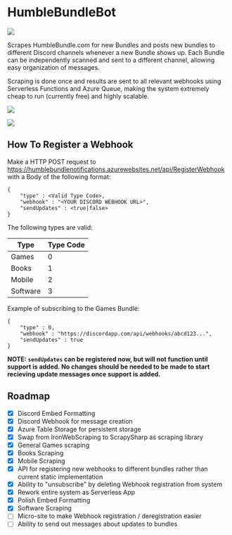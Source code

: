# HumbleBundleBot

![](http://shields.hust.cc/BUILT%20ON-Azure%20Functions-blue.svg)

Scrapes HumbleBundle.com for new Bundles and posts new bundles to different Discord channels whenever a new Bundle shows up.
Each Bundle can be independently scanned and sent to a different channel, allowing easy organization of messages.

Scraping is done once and results are sent to all relevant webhooks using Serverless Functions and Azure Queue, making the system extremely cheap to run (currently free) and highly scalable.

![](https://s1.postimg.org/1s276nvq0v/e7179cf5e9.jpg)

![](https://s1.postimg.org/5bo4wgxkxr/fc61e2eb5d.jpg)

## How To Register a Webhook

Make a HTTP POST request to https://humblebundlenotifications.azurewebsites.net/api/RegisterWebhook with a Body of the following format:

```
{
    "type" : <Valid Type Code>,
    "webhook" : "<YOUR DISCORD WEBHOOK URL>",
    "sendUpdates" : <true|false>
}
```

The following types are valid:

| Type        | Type Code |
| ----------- | --------- |
| Games       | 0         |
| Books       | 1         |
| Mobile      | 2         |
| Software    | 3         |

Example of subscribing to the Games Bundle:

```
{
    "type" : 0,
    "webhook" : "https://discordapp.com/api/webhooks/abcd123...",
    "sendUpdates" : true
}
```

**NOTE: `sendUpdates` can be registered now, but will not function until support is added. No changes should be needed to be made to start recieving update messages once support is added.**

## Roadmap
- [X] Discord Embed Formatting
- [X] Discord Webhook for message creation
- [X] Azure Table Storage for persistent storage
- [X] Swap from IronWebScraping to ScrapySharp as scraping library
- [X] General Games scraping
- [X] Books Scraping
- [X] Mobile Scraping
- [X] API for registering new webhooks to different bundles rather than current static implementation
- [X] Ability to "unsubscribe" by deleting Webhook registration from system
- [X] Rework entire system as Serverless App
- [X] Polish Embed Formatting
- [X] Software Scraping
- [ ] Micro-site to make Webhook registration / deregistration easier
- [ ] Ability to send out messages about updates to bundles
